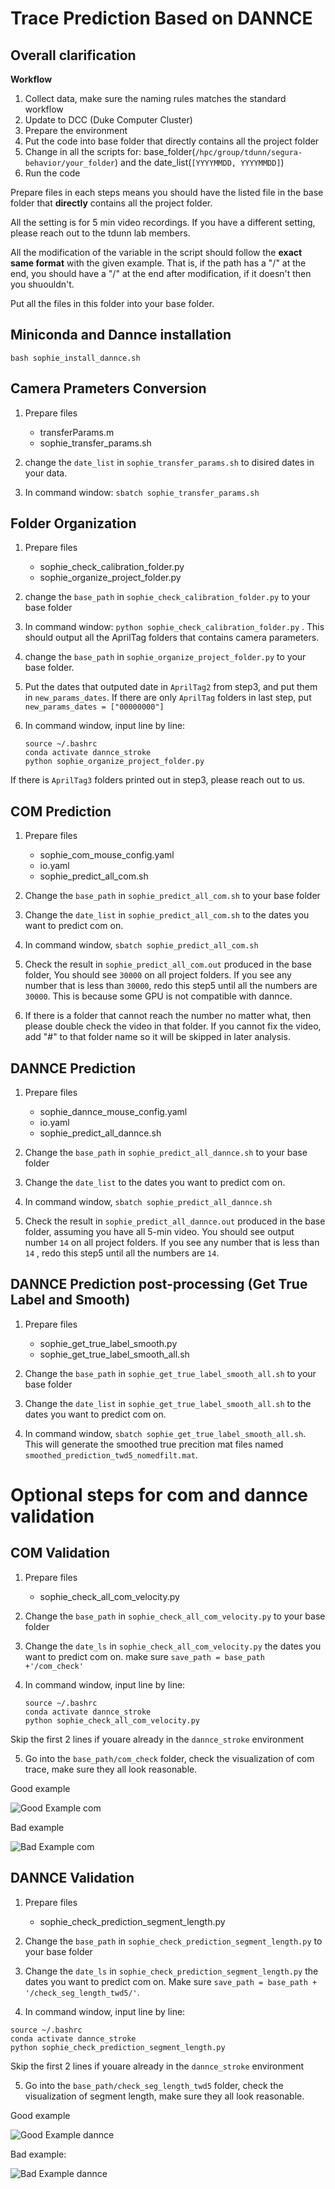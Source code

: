 
# Trace Prediction Based on DANNCE

## Overall clarification

**Workflow**
1. Collect data, make sure the naming rules matches the standard workflow
2. Update to DCC (Duke Computer Cluster)
3. Prepare the environment
4. Put the code into base folder that directly contains all the project folder
5. Change in all the scripts for: base_folder(`/hpc/group/tdunn/segura-behavior/your_folder`) and the date_list(`[YYYYMMDD, YYYYMMDD]`)
6. Run the code

Prepare files in each steps means you should have the listed file in the base folder that **directly** contains all the project folder. 

All the setting is for 5 min video recordings. If you have a different setting, please reach out to the tdunn lab members.

All the modification of the variable in the script should follow the **exact same format** with the given example. That is, if the path has a "/" at the end, you should have a "/" at the end after modification, if it doesn't then you shuouldn't.

Put all the files in this folder into your base folder.

## Miniconda and Dannce installation

`bash sophie_install_dannce.sh`

## Camera Prameters Conversion

1. Prepare files

    - transferParams.m
    - sophie_transfer_params.sh

2. change the `date_list` in `sophie_transfer_params.sh` to disired dates in your data.

3. In command window: `sbatch sophie_transfer_params.sh`

## Folder Organization

1. Prepare files

    - sophie_check_calibration_folder.py
    - sophie_organize_project_folder.py

2. change the `base_path` in `sophie_check_calibration_folder.py` to your base folder

3. In command window: `python sophie_check_calibration_folder.py` . This should output all the AprilTag folders that contains camera parameters.

4. change the `base_path` in `sophie_organize_project_folder.py` to your base folder.

5. Put the dates that outputed date in `AprilTag2` from step3, and put them in `new_params_dates`. If there are only `AprilTag` folders in last step, put `new_params_dates = ["00000000"]`

6. In command window, input line by line: 
    ```
    source ~/.bashrc
    conda activate dannce_stroke
    python sophie_organize_project_folder.py
    ```

If there is `AprilTag3` folders printed out in step3, please reach out to us.

## COM Prediction

1. Prepare files

    - sophie_com_mouse_config.yaml
    - io.yaml
    - sophie_predict_all_com.sh

2. Change the `base_path` in `sophie_predict_all_com.sh` to your base folder

3. Change the `date_list` in `sophie_predict_all_com.sh` to the dates you want to predict com on. 

4. In command window, `sbatch sophie_predict_all_com.sh`

5. Check the result in `sophie_predict_all_com.out` produced in the base folder, You should see `30000` on all project folders. If you see any number that is less than `30000`, redo this step5 until all the numbers are `30000`. This is because some GPU is not compatible with dannce.

6. If there is a folder that cannot reach the number no matter what, then please double check the video in that folder. If you cannot fix the video, add "#" to that folder name so it will be skipped in later analysis.


## DANNCE Prediction

1. Prepare files

    - sophie_dannce_mouse_config.yaml
    - io.yaml
    - sophie_predict_all_dannce.sh

2. Change the `base_path` in `sophie_predict_all_dannce.sh` to your base folder

3. Change the `date_list` to the dates you want to predict com on. 

4. In command window, `sbatch sophie_predict_all_dannce.sh`

5. Check the result in `sophie_predict_all_dannce.out` produced in the base folder, assuming you have all 5-min video. You should see output number `14` on all project folders. If you see any number that is less than `14` , redo this step5 until all the numbers are `14`.


## DANNCE Prediction post-processing (Get True Label and Smooth)

1. Prepare files

    - sophie_get_true_label_smooth.py
    - sophie_get_true_label_smooth_all.sh

2. Change the `base_path` in `sophie_get_true_label_smooth_all.sh` to your base folder

3. Change the `date_list` in `sophie_get_true_label_smooth_all.sh` to the dates you want to predict com on. 

4. In command window, `sbatch sophie_get_true_label_smooth_all.sh`. This will generate the smoothed true precition mat files named `smoothed_prediction_twd5_nomedfilt.mat`.


# Optional steps for com and dannce validation

## COM Validation

1. Prepare files
    - sophie_check_all_com_velocity.py

2. Change the `base_path` in `sophie_check_all_com_velocity.py` to your base folder

3. Change the `date_ls` in `sophie_check_all_com_velocity.py` the dates you want to predict com on. make sure `save_path = base_path +'/com_check'`

4. In command window, input line by line: 
    ```
    source ~/.bashrc
    conda activate dannce_stroke
    python sophie_check_all_com_velocity.py
    ```
Skip the first 2 lines if youare already in the `dannce_stroke` environment

5. Go into the `base_path/com_check` folder, check the visualization of com trace, make sure they all look reasonable.

Good example

![Good Example com](20230503_d-1_c1_m1.jpg "Good example")

Bad example

![Bad Example com](20230508_d4_c1_m1_cylinder.jpg "Bad example")

## DANNCE Validation

1. Prepare files
    - sophie_check_prediction_segment_length.py

2. Change the `base_path` in `sophie_check_prediction_segment_length.py` to your base folder

3. Change the `date_ls` in `sophie_check_prediction_segment_length.py` the dates you want to predict com on. Make sure `save_path = base_path + '/check_seg_length_twd5/'`.

4. In command window, input line by line: 
```
source ~/.bashrc
conda activate dannce_stroke
python sophie_check_prediction_segment_length.py
```
Skip the first 2 lines if youare already in the `dannce_stroke` environment

5. Go into the `base_path/check_seg_length_twd5` folder, check the visualization of segment length, make sure they all look reasonable.

Good example

![Good Example dannce](20220414_d-1_c1_m1.jpg "Good example")

Bad example:

![Bad Example dannce](20220419_d4_c1_m4.jpg "Bad example")

